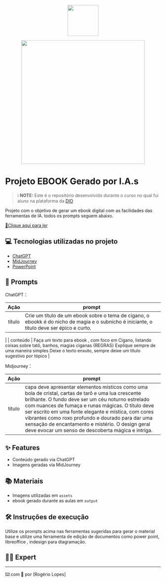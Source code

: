 <p align="center">
    <img width="100" src=".github/assets/banner.png">
</p>


<p align="center">
<img 
    src="./assets/cover.png"
    width="400"  
/>
</p>

# Projeto EBOOK Gerado por I.A.s


 > ℹ️ **NOTE:** Este é o repositório desenvolvido durante o curso no qual fui aluno na plataforma da [DIO](https://dio.me)

Projeto com o objetivo de gerar um ebook digital com as facilidades das ferramentas de IA. todos os prompts seguem abaixo.

<a href="https://github.com/felipeAguiarCode/prompts-recipe-to-create-a-ebook/blob/main/output/ebook%20-%20css%20jedi%20output.pdf" title="View PDF now"> 📕Clique aqui para ler</a>

## 💻 Tecnologias utilizadas no projeto

- [ChatGPT](https://chat.openai.com/) 
- [MidJourney](https://www.midjourney.com/app/)
- [PowerPoint](https://www.microsoft.com/en/microsoft-365/powerpoint)

## 🧠 Prompts


ChatGPT：

|   Ação   | prompt                                                                                                                                                                                                                                                                         |
| :------: | ------------------------------------------------------------------------------------------------------------------------------------------------------------------------------------------------------------------------------------------------------------------------------ |
|  título  | Crie um título de um ebook sobre o tema de cigano, o ebookk é do nicho de magia e o subnicho é iniciante, o título deve ser épico e curto.
|
| conteúdo | Faça um texto para ebook , com foco em Cigano, listando coisas sobre tatô, banhos, magias ciganas {REGRAS} Explique sempre de uma maneira simples Deixe o texto enxuto, sempre deixe um título sugestivo por tópico |


Midjourney：

|  Ação  | prompt                                                                                 |
| :----: | -------------------------------------------------------------------------------------- |
| título |  capa deve apresentar elementos místicos como uma bola de cristal, cartas de tarô e uma lua crescente brilhante. O fundo deve ser um céu noturno estrelado com nuances de fumaça e runas mágicas. O título deve ser escrito em uma fonte elegante e mística, com cores vibrantes como roxo profundo e dourado para dar uma sensação de encantamento e mistério. O design geral deve evocar um senso de descoberta mágica e intriga. |

## ✨ Features

- Conteúdo gerado via ChatGPT
- Imagens geradas via MidJourney

## 📚 Materiais

- Imagens utilizadas em `assets`
- ebook gerado durante as aulas em `output`

## 🛠️ Instruções de execução

Utilize os prompts acima nas ferramentas sugeridas para gerar o material base e utilize uma ferramenta de edição de documentos como power point, libreoffice , indesign para diagramação.

## 👨‍💻 Expert



---

⌨️ com 💜 por [Rogério Lopes]
